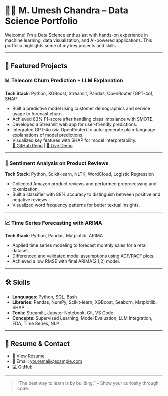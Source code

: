 # 👩‍💻 M. Umesh Chandra – Data Science Portfolio

Welcome! I'm a Data Science enthusiast with hands-on experience in machine learning, data visualization, and AI-powered applications. This portfolio highlights some of my key projects and skills.

---

## 📌 Featured Projects

### 📊 Telecom Churn Prediction + LLM Explanation  
**Tech Stack**: Python, XGBoost, Streamlit, Pandas, OpenRouter (GPT-4o), SHAP  
- Built a predictive model using customer demographics and service usage to forecast churn.
- Achieved 83% F1-score after handling class imbalance with SMOTE.
- Developed a Streamlit web app for user-friendly predictions.
- Integrated GPT-4o (via OpenRouter) to auto-generate plain-language explanations of model predictions.
- Visualized key features with SHAP for model interpretability.  
[🔗 GitHub Repo](https://github.com/yourusername/churn-llm-explainer) | [🚀 Live Demo](https://churn-app.streamlit.app)

---

### 🧠 Sentiment Analysis on Product Reviews  
**Tech Stack**: Python, Scikit-learn, NLTK, WordCloud, Logistic Regression  
- Collected Amazon product reviews and performed preprocessing and tokenization.
- Built a classifier with 88% accuracy to distinguish between positive and negative reviews.
- Visualized word frequency patterns for better textual insights.

---

### 📈 Time Series Forecasting with ARIMA  
**Tech Stack**: Python, Pandas, Matplotlib, ARIMA  
- Applied time series modeling to forecast monthly sales for a retail dataset.
- Differenced and validated model assumptions using ACF/PACF plots.
- Achieved a low RMSE with final ARIMA(2,1,2) model.

---

## 🛠️ Skills

- **Languages**: Python, SQL, Bash
- **Libraries**: Pandas, NumPy, Scikit-learn, XGBoost, Seaborn, Matplotlib, SHAP
- **Tools**: Streamlit, Jupyter Notebook, Git, VS Code
- **Concepts**: Supervised Learning, Model Evaluation, LLM Integration, EDA, Time Series, NLP

---

## 📝 Resume & Contact

- 📄 [View Resume](https://your-link.com)
- 📧 Email: youremail@example.com
- 💻 [GitHub](https://github.com/yourusername)

---

> “The best way to learn is by building.” – Show your curiosity through code.
